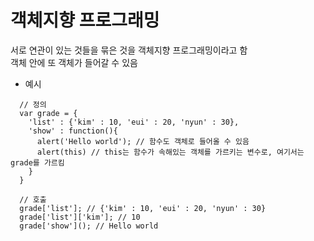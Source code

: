 # 객체지향 프로그래밍
서로 연관이 있는 것들을 묶은 것을 객체지향 프로그래밍이라고 함   
객체 안에 또 객체가 들어갈 수 있음
* 예시
```
  // 정의
  var grade = {
    'list' : {'kim' : 10, 'eui' : 20, 'nyun' : 30},
    'show' : function(){
      alert('Hello world'); // 함수도 객체로 들어올 수 있음
      alert(this) // this는 함수가 속해있는 객체를 가르키는 변수로, 여기서는 grade를 가르킴
    }
  }
  
  // 호출
  grade['list']; // {'kim' : 10, 'eui' : 20, 'nyun' : 30}
  grade['list']['kim']; // 10
  grade['show'](); // Hello world
```
